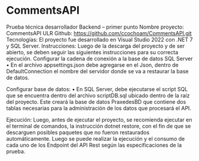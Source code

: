 # CommentsAPI
Prueba técnica desarrollador Backend – primer punto
Nombre proyecto: CommentsAPI
ULR Github: https://github.com/ccochoam/CommentsAPI.git
Tecnologías: El proyecto fue desarrollado en Visual Studio 2022 con .NET 7 y SQL Server.
Instrucciones:
Luego de la descarga del proyecto y de ser abierto, se deben seguir las siguientes instrucciones para su correcta ejecución.
Configurar la cadena de conexión a la base de datos SQL Server
•	En el archivo appsettings.json debe agregarse en el Json, dentro de DefaultConnection el nombre del servidor donde se va a restaurar la base de datos.

Configurar base de datos:
•	En SQL Server, debe ejecutarse el script SQL que se encuentra dentro del archivo scriptDB.sql ubicado dentro de la raíz del proyecto. Este creará la base de datos PraxedesBD que contiene dos tablas necesarias para la administración de los datos que procesará el API.

Ejecución:
Luego, antes de ejecutar el proyecto, se recomienda ejecutar en el terminal de comandos, la instrucción dotnet restore, con el fin de que se descarguen posibles paquetes que no fueron restaurados automáticamente.
Luego se puede realizar la ejecución y el consumo de cada uno de los Endpoint del API Rest según las especificaciones de la prueba.

